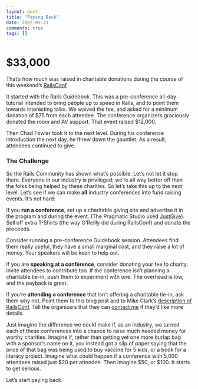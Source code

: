 ```yaml
---
layout: post
title: "Paying Back"
date: 2007-05-21
comments: true
tags: []
---
```


# $33,000

That’s how much was raised in charitable donations during the course
of this weekend’s <a href="http://railsconf.com/">RailsConf</a>.

It started with the Rails Guidebook. This was a pre-conference all-day
tutorial intended to bring people up to speed in Rails, and to point
them towards interesting talks. We waived the fee, and asked for a
minimum donation of $75 from each attendee. The conference organizers
graciously donated the room and AV support. That event raised $12,000.

Then Chad Fowler took it to the next level. During his conference
introduction the next day, he threw down the gauntlet. As a result,
attendees continued to give.

### The Challenge

So the Rails Community has shown what’s possible. Let’s not let it
stop there. Everyone in our industry is privileged; we’re all way
better off than the folks being helped by these charities. So let’s
take this up to the next level. Let’s see if we can
make **all** industry conferences into fund raising events. It’s not
hard:

If you **run a conference**, set up a charitable giving site and
advertise it in the program and during the event. (The Pragmatic
Studio used <a href="http://www.justgive.org/">JustGive</a>). Sell off
extra T-Shirts (the way O’Reilly did during RailsConf) and donate the
proceeds.

Consider running a pre-conference Guidebook session. Attendees find
them really useful, they have a small marginal cost, and they raise a
lot of money. Your speakers will be keen to help out.

If you are **speaking at a conference**, consider donating your fee to
charity. Invite attendees to contribute too. If the conference isn’t
planning a charitable tie-in, push them to experiment with one. The
overhead is low, and the payback is great.

If you’re **attending a conference** that isn’t offering a charitable
tie-in, ask them why not. Point them to this blog post and to Mike
Clark’s <a
href="http://pragmaticstudio.com/cgi-bin/pragstudio.cgi/RailsConf07.rdoc">description
of RailsConf</a>. Tell the organizers that they can <a
href="mailto:dave@pragprog.com">contact me</a> if they’d like more
details.

Just imagine the difference we could make if, as an industry, we
turned each of these conferences into a chance to raise much needed
money for worthy charities. Imagine if, rather than getting yet one
more burlap bag with a sponsor’s name on it, you instead got a slip of
paper saying that the price of that bag was being used to buy vaccine
for 5 kids, or a book for a literacy project. Imagine what could
happen if a conference with 5,000 attendees raised just $20 per
attendee. Then imagine $50, or $100. It starts to get serious.

Let’s start paying back.

